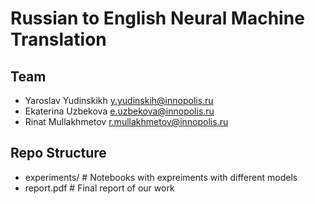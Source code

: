 # Russian to English Neural Machine Translation


## Team

* Yaroslav Yudinskikh y.yudinskih@innopolis.ru
* Ekaterina Uzbekova e.uzbekova@innopolis.ru
* Rinat Mullakhmetov r.mullakhmetov@innopolis.ru


## Repo Structure

- experiments/ # Notebooks with expreiments with different models
- report.pdf # Final report of our work

